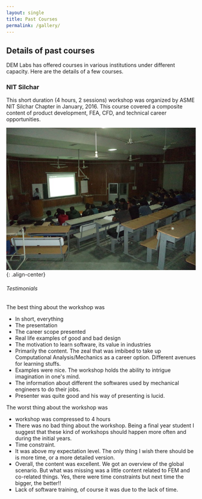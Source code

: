 ```yaml
---
layout: single
title: Past Courses
permalink: /gallery/
---
```


## Details of past courses

DEM Labs has offered courses in various institutions under different capacity. Here are the details of a few courses.

### NIT Silchar
This short duration (4 hours, 2 sessions) workshop was organized by ASME NIT Silchar Chapter in January, 2016. This course covered a composite content of product development, FEA, CFD, and technical career opportunities.

![image-center](/images/gallery_nitsilchar_001.jpg){: .align-center}

###### Testimonials

The best thing about the workshop was
- In short, everything
- The presentation
- The career scope presented
- Real life examples of good and bad design
- The motivation to learn software, its value in industries 
- Primarily the content. The zeal that was imbibed to take up Computational Analysis/Mechanics as a career option. Different avenues for learning stuffs. 
- Examples were nice. The workshop holds the ability to intrigue imagination in one's mind. 
- The information about different the softwares used by mechanical engineers to do their jobs. 
- Presenter was quite good  and his way of presenting is lucid.

The worst thing about the workshop was
- workshop was compressed to 4 hours
- There was no bad thing about the workshop. Being a final year student I suggest that these kind of workshops should happen more often and during the initial years.
- Time constraint.
- It was above my expectation level. The only thing I wish there should be is  more time, or a more detailed version.
- Overall, the content was excellent. We got an overview of the global scenario. But what was missing was a little content related to FEM and co-related things. Yes, there were time constraints but next time the bigger, the better!!
- Lack of software training, of course it was due to the lack of time.
